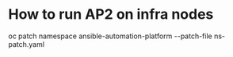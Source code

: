 # How to run AP2 on infra nodes

oc patch namespace ansible-automation-platform --patch-file ns-patch.yaml